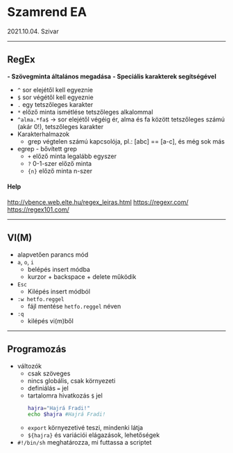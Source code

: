# Szamrend EA
2021.10.04.
Szivar

<hr>

## RegEx
__- Szövegminta általános megadása__
__- Speciális karakterek segítségével__
- `^` sor elejétől kell egyeznie
- `$` sor végétől kell egyeznie
- `.` egy tetszőleges karakter
- `*` előző minta ismétlése tetszőleges alkalommal
- `^alma.*fa$` -> sor elejétől végéig ér, alma és fa között tetszőleges számú (akár 0!), tetszőleges karakter
- Karakterhalmazok
  - grep végtelen számú kapcsolója, pl.: [abc] == [a-c], és még sok más
- egrep - bővített grep
  - `+` előző minta legalább egyszer
  - `?` 0-1-szer előző minta
  - `{n}` előző minta n-szer

#### Help
<a href="http://vbence.web.elte.hu/regex_leiras.html">http://vbence.web.elte.hu/regex_leiras.html</a>
<a href="https://regexr.com/">https://regexr.com/</a>
<a href="https://regex101.com/">https://regex101.com/</a>
<hr>

## VI(M)
- alapvetően parancs mód
- `a`, `o`, `i`
  - belépés insert módba
  - kurzor + backspace + delete működik
- `Esc`
  - Kilépés insert módból
- `:w hetfo.reggel`
  - fájl mentése `hetfo.reggel` néven
- `:q`
  - kilépés vi(m)ből

<hr>

## Programozás

- változók
  - csak szöveges
  - nincs globális, csak környezeti
  - definiálás `=` jel
  - tartalomra hivatkozás `$` jel 
    ``` bash
    hajra="Hajrá Fradi!"
    echo $hajra #Hajrá Fradi!
    ```
  - `export` környezetivé teszi, mindenki látja
  - `${hajra}` és variációi elágazások, lehetőségek
- `#!/bin/sh` meghatározza, mi futtassa a scriptet